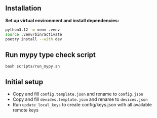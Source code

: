 ## Installation

**Set up virtual environment and install dependencies:**

```bash
python3.12 -m venv .venv
source .venv/bin/activate
poetry install --with dev
```

## Run mypy type check script

```
bash scripts/run_mypy.sh
```

## Initial setup

- Copy and fill `config.template.json` and rename to `config.json`
- Copy and fill `devides.template.json` and rename to `devices.json`
- Run `update_local_keys` to create config/keys.json with all available remote keys
